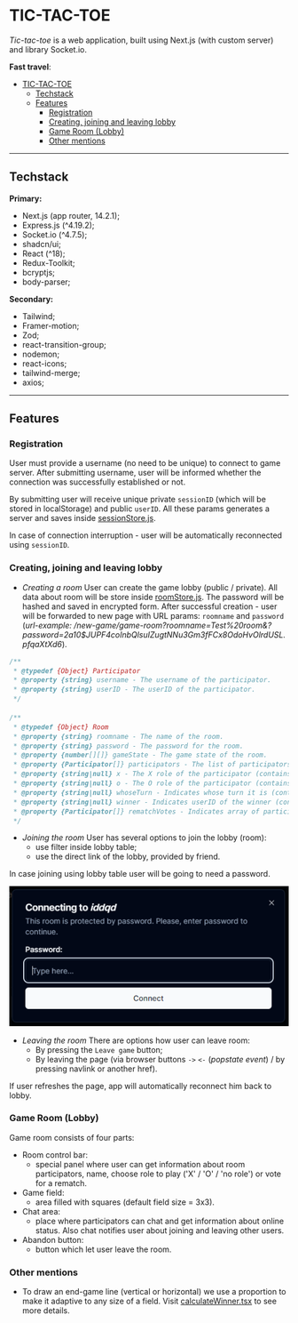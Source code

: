 # TIC-TAC-TOE

*Tic-tac-toe* is a web application, built using Next.js (with custom server) and library Socket.io.

**Fast travel**:

- [TIC-TAC-TOE](#tic-tac-toe)
  - [Techstack](#techstack)
  - [Features](#features)
    - [Registration](#registration)
    - [Creating, joining and leaving lobby](#creating-joining-and-leaving-lobby)
    - [Game Room (Lobby)](#game-room-lobby)
    - [Other mentions](#other-mentions)

---

## Techstack

**Primary:**

- Next.js (app router, 14.2.1);
- Express.js (^4.19.2);
- Socket.io (^4.7.5);
- shadcn/ui;
- React (^18);
- Redux-Toolkit;
- bcryptjs;
- body-parser;

**Secondary:**

- Tailwind;
- Framer-motion;
- Zod;
- react-transition-group;
- nodemon;
- react-icons;
- tailwind-merge;
- axios;

---

## Features

### Registration

User must provide a username (no need to be unique) to connect to game server. After submitting username, user will be informed whether the connection was successfully established or not.

By submitting user will receive unique private `sessionID` (which will be stored in localStorage) and public `userID`. All these params generates a server and saves inside [sessionStore.js](<server/store/sessionStore.js>).

In case of connection interruption - user will be automatically reconnected using `sessionID`.

### Creating, joining and leaving lobby

- *Creating a room*
User can create the game lobby (public / private). All data about room will be store inside [roomStore.js](<server/store/roomStore.js>). The password will be hashed and saved in encrypted form. After successful creation - user will be forwarded to new page with URL params: `roomname` and `password` (*url-example: /new-game/game-room?roomname=Test%20room&?password=$2a$10$JUPF4coInbQlsuIZugtNNu3Gm3fFCx8OdoHvOlrdUSL.pfqaXtXd6*).

```js
/**
 * @typedef {Object} Participator
 * @property {string} username - The username of the participator.
 * @property {string} userID - The userID of the participator.
 */

/**
 * @typedef {Object} Room
 * @property {string} roomname - The name of the room.
 * @property {string} password - The password for the room.
 * @property {number[][]} gameState - The game state of the room.
 * @property {Participator[]} participators - The list of participators in the room.
 * @property {string|null} x - The X role of the participator (contains userID).
 * @property {string|null} o - The O role of the participator (contains userID).
 * @property {string|null} whoseTurn - Indicates whose turn it is (contains userID).
 * @property {string|null} winner - Indicates userID of the winner (contains username).
 * @property {Participator[]} rematchVotes - Indicates array of participators with agreement to rematch.
 */
 ```

- *Joining the room*
User has several options to join the lobby (room):
  - use filter inside lobby table;
  - use the direct link of the lobby, provided by friend.

In case joining using lobby table user will be going to need a password.

![Dialog password](image-1.png)

- *Leaving the room*
There are options how user can leave room:
  - By pressing the `Leave game` button;
  - By leaving the page (via browser buttons `->` `<-` (*popstate event*) / by pressing navlink or another href).

If user refreshes the page, app will automatically reconnect him back to lobby.

### Game Room (Lobby)

Game room consists of four parts:

- Room control bar:
  - special panel where user can get information about room participators, name, choose role to play ('X' / 'O' / 'no role') or vote for a rematch.
- Game field:
  - area filled with squares (default field size = 3x3).
- Chat area:
  - place where participators can chat and get information about online status. Also chat notifies user about joining and leaving other users.
- Abandon button:
  - button which let user leave the room.

### Other mentions

- To draw an end-game line (vertical or horizontal) we use a proportion to make it adaptive to any size of a field. Visit [calculateWinner.tsx](<src/helpers/calculateWinner.tsx>) to see more details.

